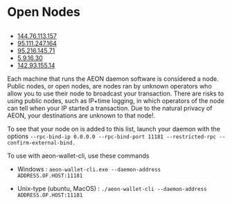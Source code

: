 # Open Nodes

##

* [144.76.113.157](http://www.hashvault.pro)
* [95.111.247.164](http://www.vmi390948.contaboserver.net)
* [95.216.145.71](http://www.defusion.de)
* [5.9.16.30](http://www.static.30.16.9.5.clients.your-server.de)
* [142.93.155.14](http://www.aeon.wiki)

Each machine that runs the AEON daemon software is considered a node. Public nodes, or open nodes, are nodes ran by unknown operators who allow you to use their node to broadcast your transaction. There are risks to using public nodes, such as IP+time logging, in which operators of the node can tell when your IP started a transaction. Due to the natural privacy of AEON, your destinations are unknown to that node!. 

To see that your node on is added to this list, launch your daemon with the options `--rpc-bind-ip 0.0.0.0 --rpc-bind-port 11181 --restricted-rpc --confirm-external-bind.`

To use with aeon-wallet-cli, use these commands

* Windows : `aeon-wallet-cli.exe --daemon-address ADDRESS.OF.HOST:11181`

* Unix-type (ubuntu, MacOS) : `./aeon-wallet-cli --daemon-address ADDRESS.OF.HOST:11181`
